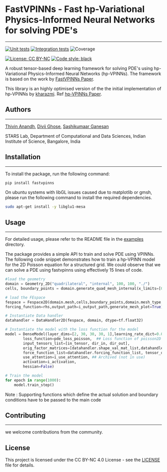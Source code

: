 # FastVPINNs - Fast hp-Variational Physics-Informed Neural Networks for solving PDE's
--- 
[![Unit tests](https://github.com/cmgcds/fastvpinns/actions/workflows/unit-tests.yml/badge.svg)](https://github.com/cmgcds/fastvpinns/actions/workflows/unit-tests.yml)
[![Integration tests](https://github.com/cmgcds/fastvpinns/actions/workflows/integration-tests.yml/badge.svg)](https://github.com/cmgcds/fastvpinns/actions/workflows/integration-tests.yml)
![Coverage](https://img.shields.io/badge/Coverage-92%25-brightgreen)

[![License: CC BY-NC](https://img.shields.io/badge/License-CC%20BY--NC-blue.svg)](https://creativecommons.org/licenses/by-nc/2.0/)
[![Code style: black](https://img.shields.io/badge/code%20style-black-000000.svg)](https://github.com/psf/black)

A robust tensor-based deep learning framework for solving PDE's using hp-Variational Physics-Informed Neural Networks (hp-VPINNs). The framework is based on the work by [FastVPINNs Paper](https://arxiv.org/abs/2404.12063).

This library is an highly optimised version of the the initial implementation of hp-VPINNs by [kharazmi](https://github.com/ehsankharazmi/hp-VPINNs). Ref [hp-VPINNs Paper](https://arxiv.org/abs/2003.05385).

## Authors
---

[Thivin Anandh](https://github.com/thivinanandh), [Divij Ghose](https://divijghose.github.io/), [Sashikumaar Ganesan](https://cds.iisc.ac.in/faculty/sashi)

STARS Lab, Department of Computational and Data Sciences, Indian Institute of Science, Bangalore, India

## Installation
---

To install the package, run the following command:

```bash
pip install fastvpinns
```

 On ubuntu systems with libGL issues caused due to matplotlib or gmsh, please run the following command to install the required dependencies.
```bash
sudo apt-get install -y libglu1-mesa 
```

## Usage
---

For detailed usage, please refer to the README file in the [examples](examples) directory. 

The package provides a simple API to train and solve PDE using VPINNs. The following code snippet demonstrates how to train a hp-VPINN model for the 2D Poisson equation for a structured grid. We could observe that we can  solve a PDE using fastvpinns using effectively 15 lines of code.

```python
#load the geometry 
domain = Geometry_2D("quadrilateral", "internal", 100, 100, "./")
cells, boundary_points = domain.generate_quad_mesh_internal(x_limits=[0, 1],y_limits=[0, 1],n_cells_x=4, n_cells_y=4, num_boundary_points=400)

# load the FEspace
fespace = Fespace2D(domain.mesh,cells,boundary_points,domain.mesh_type,fe_order=5,fe_type="jacobi",quad_order=5,quad_type="legendre", fe_transformation_type="bilinear",bound_function_dict=bound_function_dict,bound_condition_dict=bound_condition_dict,
forcing_function=rhs,output_path=i_output_path,generate_mesh_plot=True)

# Instantiate Data handler 
datahandler = DataHandler2D(fespace, domain, dtype=tf.float32)

# Instantiate the model with the loss function for the model 
model = DenseModel(layer_dims=[2, 30, 30, 30, 1],learning_rate_dict=0.01,params_dict=params_dict,
        loss_function=pde_loss_poisson,  ## Loss function of poisson2D
        input_tensors_list=[in_tensor, dir_in, dir_out],
        orig_factor_matrices=[datahandler.shape_val_mat_list,datahandler.grad_x_mat_list, datahandler.grad_y_mat_list],
        force_function_list=datahandler.forcing_function_list, tensor_dtype=tf.float32,
        use_attention=i_use_attention, ## Archived (not in use)
        activation=i_activation,
        hessian=False)

# Train the model
for epoch in range(1000):
    model.train_step()
```

Note : Supporting functions which define the actual solution and boundary conditions have to be passed to the main code

## Contributing
---
we welcome contributions from the community. 

## License
This project is licensed under the CC BY-NC 4.0 License - see the [LICENSE](LICENSE) file for details.